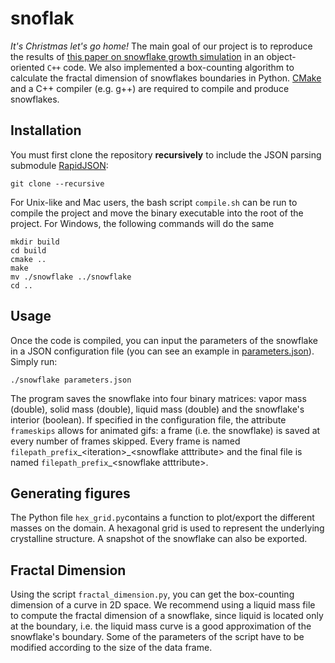 # snoflak

*It's Christmas let's go home!* The main goal of our project is to reproduce the results of [this paper on snowflake growth simulation](http://psoup.math.wisc.edu/papers/h2l.pdf) in an object-oriented `C++` code. We also implemented a box-counting algorithm to calculate the fractal dimension of snowflakes boundaries in Python. [CMake](https://cmake.org/) and a C++ compiler (e.g. g++) are required to compile and produce snowflakes.

## Installation
You must first clone the repository **recursively** to include the JSON parsing submodule [RapidJSON](http://rapidjson.org/):

`git clone --recursive`

For Unix-like and Mac users, the bash script ``compile.sh`` can be run to compile the project and move the binary executable into the root of the project. For Windows, the following commands will do the same
```
mkdir build
cd build
cmake ..
make
mv ./snowflake ../snowflake
cd ..
```

## Usage
Once the code is compiled, you can input the parameters of the snowflake in a JSON configuration file (you can see an example in [parameters.json](https://github.com/SILIZ4/snoflak/blob/master/parameters.json)). Simply run:

`./snowflake parameters.json`

The program saves the snowflake into four binary matrices: vapor mass (double), solid mass (double), liquid mass (double) and the snowflake's interior (boolean). If specified in the configuration file, the attribute `frameskips` allows for animated gifs: a frame (i.e. the snowflake) is saved at every number of frames skipped. Every frame is named ``filepath_prefix``\_\<iteration\>\_\<snowflake atttribute\> and the final file is named ``filepath_prefix``\_\<snowflake atttribute\>.

## Generating figures
The Python file `hex_grid.py`contains a function to plot/export the different masses on the domain. A hexagonal grid is used to represent the underlying crystalline structure. A snapshot of the snowflake can also be exported.

## Fractal Dimension
Using the script `fractal_dimension.py`, you can get the box-counting dimension of a curve in 2D space. We recommend using a liquid mass file to compute the fractal dimension of a snowflake, since liquid is located only at the boundary, i.e. the liquid mass curve is a good approximation of the snowflake's boundary. Some of the parameters of the script have to be modified according to the size of the data frame.
